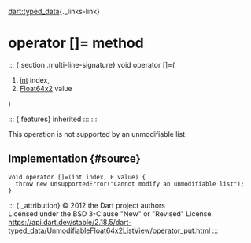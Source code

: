 [dart:typed\_data](../../dart-typed_data/dart-typed_data-library){._links-link}

operator \[\]= method
=====================

::: {.section .multi-line-signature}
void operator \[\]=(

1.  [int](../../dart-core/int-class) index,
2.  [Float64x2](../float64x2-class) value

)

::: {.features}
inherited
:::
:::

This operation is not supported by an unmodifiable list.

Implementation {#source}
--------------

``` {.language-dart data-language="dart"}
void operator []=(int index, E value) {
  throw new UnsupportedError("Cannot modify an unmodifiable list");
}
```

::: {._attribution}
© 2012 the Dart project authors\
Licensed under the BSD 3-Clause \"New\" or \"Revised\" License.\
<https://api.dart.dev/stable/2.18.5/dart-typed_data/UnmodifiableFloat64x2ListView/operator_put.html>
:::
